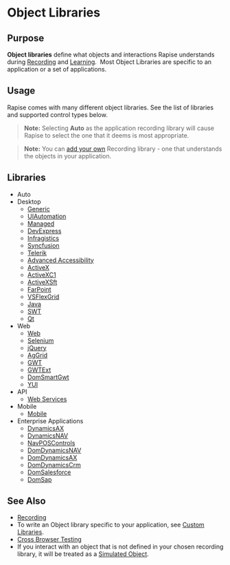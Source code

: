 # Object Libraries

## Purpose

**Object libraries** define what objects and interactions Rapise understands during [Recording](recording.md) and [Learning](object_learning.md).  Most Object Libraries are specific to an application or a set of applications.

## Usage

Rapise comes with many different object libraries. See the list of libraries and supported control types below.

> **Note:** Selecting **Auto** as the application recording library will cause Rapise to select the one that it deems is most appropriate.

> **Note:** You can [add your own](custom_libraries.md) Recording library - one that understands the objects in your application.

## Libraries

- Auto
- Desktop
    - [Generic](../Libraries/ses_lib_generic.md)
    - [UIAutomation](../Libraries/ses_lib_uiautomation.md)
    - [Managed](../Libraries/ses_lib_managed.md)
    - [DevExpress](../Libraries/ses_lib_devexpress.md)
    - [Infragistics](../Libraries/ses_lib_infragistics.md)
    - [Syncfusion](../Libraries/ses_lib_syncfusion.md)
    - [Telerik](../Libraries/ses_lib_telerik.md)
    - [Advanced Accessibility](../Libraries/ses_lib_advaac.md)
    - [ActiveX](../Libraries/ses_lib_activex.md)
    - [ActiveXC1](../Libraries/ses_lib_activex.md)
    - [ActiveXSft](../Libraries/ses_lib_activex.md)
    - [FarPoint](../Libraries/ses_lib_farpoint.md)
    - [VSFlexGrid](../Libraries/ses_lib_vsflexgrid.md)
    - [Java](../Libraries/ses_lib_java.md)
    - [SWT](../Libraries/ses_lib_swt.md)
    - [Qt](../Libraries/ses_lib_qt.md)
- Web
    - [Web](../Libraries/ses_lib_web.md)
    - [Selenium](../Libraries/ses_lib_selenium.md)
    - [jQuery](../Libraries/ses_lib_jquery.md)
    - [AgGrid](../Libraries/ses_lib_aggrid.md)
    - [GWT](../Libraries/ses_lib_gwt.md)
    - [GWTExt](../Libraries/ses_lib_gwtext.md)
    - [DomSmartGwt](../Libraries/ses_lib_smartgwt.md)
    - [YUI](../Libraries/ses_lib_yui.md)
- API
    - [Web Services](../Libraries/ses_lib_webservices.md)
- Mobile
    - [Mobile](../Libraries/ses_lib_mobile.md)
- Enterprise Applications
    - [DynamicsAX](../Libraries/ses_lib_dynamicsax.md)
    - [DynamicsNAV](../Libraries/ses_lib_dynamicsnav.md)
    - [NavPOSControls](../Libraries/ses_lib_navposcontrols.md)
    - [DomDynamicsNAV](../Libraries/ses_lib_domdynamicsnav.md)
    - [DomDynamicsAX](../Libraries/ses_lib_dynamics365.md)
    - [DomDynamicsCrm](../Libraries/ses_lib_dynamicscrm.md)
    - [DomSalesforce](../Libraries/ses_lib_salesforce.md)
    - [DomSap](../Libraries/ses_lib_domsap.md)

## See Also

- [Recording](recording.md)
- To write an Object library specific to your application, see [Custom Libraries](custom_libraries.md).
- [Cross Browser Testing](cross_browser_testing.md)
- If you interact with an object that is not defined in your chosen recording library, it will be treated as a [Simulated Object](simulated_objects.md).
